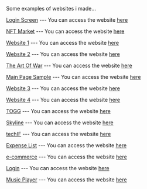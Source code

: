<p> Some examples of websites i made...</p>

<a href="https://github.com/hamits/html1">Login Screen</a> --- You can access the website <a href="https://hamits.github.io/html1/">here</a>

<a href="https://github.com/hamits/html3">NFT Market</a> --- You can access the website <a href="https://hamits.github.io/html3/">here</a>

<a href="https://github.com/hamits/html4">Website 1</a> --- You can access the website <a href="https://hamits.github.io/html4/">here</a>

<a href="https://github.com/hamits/html5">Website 2</a> --- You can access the website <a href="https://hamits.github.io/html5/">here</a>

<a href="https://github.com/hamits/html6">The Art Of War</a> --- You can access the website <a href="https://hamits.github.io/html6/">here</a>

<a href="https://github.com/hamits/html7">Main Page Sample</a> --- You can access the website <a href="https://hamits.github.io/html7/">here</a>

<a href="https://github.com/hamits/html8">Website 3</a> --- You can access the website <a href="https://hamits.github.io/html8/">here</a>

<a href="https://github.com/hamits/html9">Website 4</a> --- You can access the website <a href="https://hamits.github.io/html9/">here</a>

<a href="https://github.com/hamits/togg">TOGG</a> --- You can access the website <a href="https://hamits.github.io/togg/">here</a>

<a href="https://github.com/hamits/skyline">Skyline</a> --- You can access the website <a href="https://hamits.github.io/skyline/">here</a>

<a href="https://github.com/hamits/techIF">techIF</a> --- You can access the website <a href="https://hamits.github.io/techIF/">here</a>

<a href="https://github.com/hamits/expense-list">Expense List</a> --- You can access the website <a href="https://hamits.github.io/expense-list/">here</a>

<a href="https://github.com/hamits/e-commerce">e-commerce</a> --- You can access the website <a href="https://hamits.github.io/e-commerce/">here</a>

<a href="https://github.com/hamits/Login">Login</a> --- You can access the website <a href="https://hamits.github.io/Login/">here</a>

<a href="https://github.com/hamits/music-player">Music Player</a> --- You can access the website <a href="https://hamits.github.io/music-player/">here</a>


